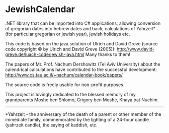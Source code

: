 # JewishCalendar

.NET library that can be imported into C# applications, allowing conversion of gregorian dates into hebrew dates and back, calculations of Yahrzeit* (for particular gregorian or jewish year), jewish holidays etc.

This code is based on the java solution of Ulrich and David Greve (source code copyright © by Ulrich and David Greve (2005)): http://www.david-greve.de/luach-code/jewish-java.html Many thanks to them!

The papers of Mr. Prof. Nachum Dershowitz (Tel Aviv University) about the calendrical calculations have contributed to the successful development: http://www.cs.tau.ac.il/~nachum/calendar-book/papers/

The source code is freely usable for non-profit purposes.

This project is lovingly dedicated to the blessed memory of my grandparents Moshe ben Shlomo, Grigory ben Moshe, Khaya bat Nuchim.



-----
*Yahrzeit - the anniversary of the death of a parent or other member of the immediate family, commemorated by the lighting of a 24-hour candle (yahrzeit candle), the saying of kaddish, etc. 
